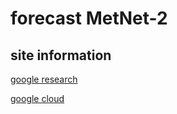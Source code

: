 # forecast MetNet-2 

## site information

[google research](https://ai.googleblog.com/2021/11/metnet-2-deep-learning-for-12-hour.html)  

[google cloud](https://cloud.google.com/blog/topics/sustainability/weather-prediction-with-ai?hl=en)  

